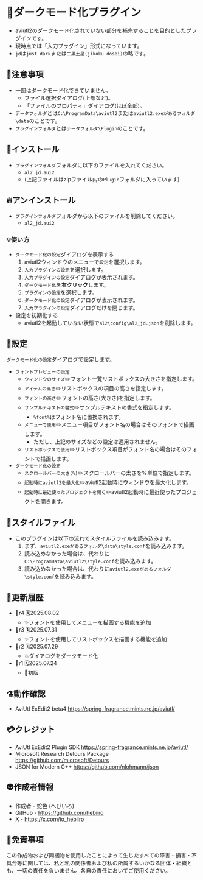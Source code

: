 ﻿# 🎉ダークモード化プラグイン

* aviutl2のダークモード化されていない部分を補完することを目的としたプラグインです。
* 現時点では「入力プラグイン」形式になっています。
* `jd`は`just dark`または`二黒土星(jikoku dosei)`の略です。

## 🚧注意事項

* 一部はダークモード化できていません。
	* ファイル選択ダイアログ(上部など)。
	* 「ファイルのプロパティ」ダイアログ(ほぼ全部)。
* `データフォルダ`とは`C:\ProgramData\aviutl2`または`aviutl2.exeがあるフォルダ\data`のことです。
* `プラグインフォルダ`とは`データフォルダ\Plugin`のことです。

## 🚀インストール

* `プラグインフォルダ`フォルダに以下のファイルを入れてください。
	* `al2_jd.aui2`
	* (上記ファイルはzipファイル内の`Plugin`フォルダに入っています)

## 🔥アンインストール

* `プラグインフォルダ`フォルダから以下のファイルを削除してください。
	* `al2_jd.aui2`

### 💡使い方

* `ダークモード化の設定`ダイアログを表示する
	1. aviutl2ウィンドウのメニューで`設定`を選択します。
	1. `入力プラグインの設定`を選択します。
	1. `入力プラグインの設定`ダイアログが表示されます。
	1. `ダークモード化`を**右クリック**します。
	1. `プラグインの設定`を選択します。
	1. `ダークモード化の設定`ダイアログが表示されます。
	1. `入力プラグインの設定`ダイアログだけを閉じます。
* 設定を初期化する
	* aviutl2を起動していない状態で`al2\config\al2_jd.json`を削除します。

## 🔧設定

`ダークモード化の設定`ダイアログで設定します。

* `フォントプレビューの設定`
	* `ウィンドウのサイズ`✏️フォント一覧リストボックスの大きさを指定します。
	* `アイテムの高さ`✏️リストボックスの項目の高さを指定します。
	* `フォントの高さ`✏️フォントの高さ(大きさ)を指定します。
	* `サンプルテキストの書式`✏️サンプルテキストの書式を指定します。
		* `%font%`はフォント名に置換されます。
	* `メニューで使用`✏️メニュー項目がフォント名の場合はそのフォントで描画します。
		* ただし、上記のサイズなどの設定は適用されません。
	* `リストボックスで使用`✏️リストボックス項目がフォント名の場合はそのフォントで描画します。
* `ダークモード化の設定`
	* `スクロールバーの太さ(%)`✏️スクロールバーの太さを%単位で指定します。
	* `起動時にaviutl2を最大化`✏️aviutl2起動時にウィンドウを最大化します。
	* `起動時に最近使ったプロジェクトを開く`✏️aviutl2起動時に最近使ったプロジェクトを開きます。

## 📝スタイルファイル

* このプラグインは以下の流れでスタイルファイルを読み込みます。
	1. まず、`aviutl2.exeがあるフォルダ\data\style.conf`を読み込みます。
	1. 読み込めなかった場合は、代わりに`C:\ProgramData\aviutl2\style.conf`を読み込みます。
	1. 読み込めなかった場合は、代わりに`aviutl2.exeがあるフォルダ\style.conf`を読み込みます。

## 🔖更新履歴

* 🔖r4 🗓️2025.08.02
	* ✨フォントを使用してメニューを描画する機能を追加
* 🔖r3 🗓️2025.07.31
	* ✨フォントを使用してリストボックスを描画する機能を追加
* 🔖r2 🗓️2025.07.29
	* 💥ダイアログをダークモード化
* 🔖r1 🗓️2025.07.24
	* 🎉初版

## ⚗️動作確認

* AviUtl ExEdit2 beta4 https://spring-fragrance.mints.ne.jp/aviutl/

## 💳クレジット

* AviUtl ExEdit2 Plugin SDK https://spring-fragrance.mints.ne.jp/aviutl/
* Microsoft Research Detours Package https://github.com/microsoft/Detours
* JSON for Modern C++ https://github.com/nlohmann/json

## 👽️作成者情報
 
* 作成者 - 蛇色 (へびいろ)
* GitHub - https://github.com/hebiiro
* X - https://x.com/io_hebiiro

## 🚨免責事項

この作成物および同梱物を使用したことによって生じたすべての障害・損害・不具合等に関しては、私と私の関係者および私の所属するいかなる団体・組織とも、一切の責任を負いません。各自の責任においてご使用ください。
